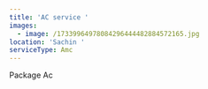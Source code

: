 ```yaml
---
title: 'AC service '
images:
  - image: /17339964978084296444482884572165.jpg
location: 'Sachin '
serviceType: Amc
---
```




Package Ac
